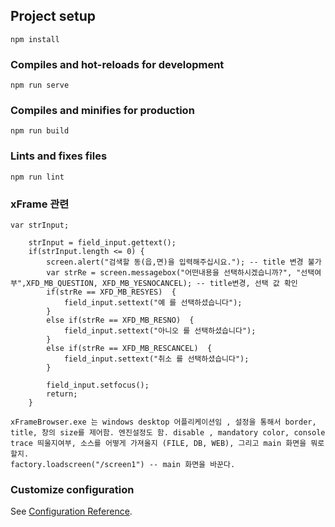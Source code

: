 ## Project setup
```
npm install
```

### Compiles and hot-reloads for development
```
npm run serve
```

### Compiles and minifies for production
```
npm run build
```

### Lints and fixes files
```
npm run lint
```
### xFrame 관련
```
var	strInput;

	strInput = field_input.gettext();
	if(strInput.length <= 0) {
		screen.alert("검색할 동(읍,면)을 입력해주십시요."); -- title 변경 불가
		var strRe = screen.messagebox("어떤내용을 선택하시겠습니까?", "선택여부",XFD_MB_QUESTION, XFD_MB_YESNOCANCEL); -- title변경, 선택 값 확인
		if(strRe == XFD_MB_RESYES)  {
			field_input.settext("예 를 선택하셨습니다");
		}
		else if(strRe == XFD_MB_RESNO)  {
			field_input.settext("아니오 를 선택하셨습니다");
		}
		else if(strRe == XFD_MB_RESCANCEL)  {
			field_input.settext("취소 를 선택하셨습니다");
		}

		field_input.setfocus();
		return;
	}

xFrameBrowser.exe 는 windows desktop 어플리케이션임 , 설정을 통해서 border, title, 창의 size를 제어함. 엔진설정도 함. disable , mandatory color, console trace 띄울지여부, 소스를 어떻게 가져올지 (FILE, DB, WEB), 그리고 main 화면을 뭐로 할지.
factory.loadscreen("/screen1") -- main 화면을 바꾼다.
```

### Customize configuration
See [Configuration Reference](https://cli.vuejs.org/config/).
